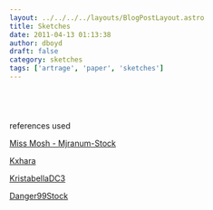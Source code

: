 ```yaml
---
layout: ../../../../layouts/BlogPostLayout.astro
title: Sketches
date: 2011-04-13 01:13:38
author: dboyd
draft: false
category: sketches
tags: ['artrage', 'paper', 'sketches']
---
```

<img
srcset="https://img.selfiespirits.com/images/2011/04/missMoshGun001_720.avif 720w, https://img.selfiespirits.com/images/2011/04/missMoshGun001_480.avif 480w"
sizes="(max-width: 720px) 100vw, (max-width: 480px) 100vw"
src="https://img.selfiespirits.com/images/2011/04/missMoshGun001.jpg"
alt=""
/>

<img
srcset=""
sizes=""
src="https://img.selfiespirits.com/images/2011/04/witchery11_001.jpg"
alt=""
/>

<img
srcset="https://img.selfiespirits.com/images/2011/04/kristabella003_480.avif 480w"
sizes="(max-width: 480px) 100vw"
src="https://img.selfiespirits.com/images/2011/04/kristabella003.jpg"
alt=""
/>

<img
srcset="https://img.selfiespirits.com/images/2011/04/wolfboy001_480.avif 480w"
sizes="(max-width: 480px) 100vw"
src="https://img.selfiespirits.com/images/2011/04/wolfboy001.jpg"
alt=""
/>

references used

<a href="http://mjranum-stock.deviantart.com/gallery/#/d36nues" target="_blank">Miss Mosh - Mjranum-Stock</a>

<a href="http://kxhara.deviantart.com/art/Witchery-11-202114104" target="_blank">Kxhara</a>

<a href="http://kristabelladc3.deviantart.com/art/Nude-Stock-12-193628540" target="_blank">KristabellaDC3</a>

<a href="http://danger99stock.deviantart.com/art/Wolfboy-5-198697782" target="_blank">Danger99Stock</a>